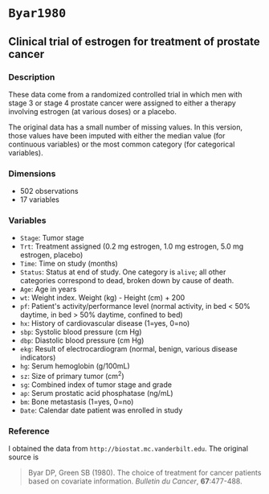 # `Byar1980`
## Clinical trial of estrogen for treatment of prostate cancer

### Description

These data come from a randomized controlled trial in which men with stage 3 or stage 4 prostate cancer were assigned to either a therapy involving estrogen (at various doses) or a placebo.

The original data has a small number of missing values.  In this version, those values have been imputed with either the median value (for continuous variables) or the most common category (for categorical variables).

### Dimensions

* 502 observations
* 17 variables

### Variables

* `Stage`: Tumor stage
* `Trt`: Treatment assigned (0.2 mg estrogen, 1.0 mg estrogen, 5.0 mg estrogen, placebo)
* `Time`: Time on study (months)
* `Status`: Status at end of study.  One category is `alive`; all other categories correspond to dead, broken down by cause of death.
* `Age`: Age in years
* `wt`: Weight index.  Weight (kg) - Height (cm) + 200
* `pf`: Patient's activity/performance level (normal activity, in bed < 50% daytime, in bed > 50% daytime, confined to bed)
* `hx`: History of cardiovascular disease (1=yes, 0=no)
* `sbp`: Systolic blood pressure (cm Hg)
* `dbp`: Diastolic blood pressure (cm Hg)
* `ekg`: Result of electrocardiogram (normal, benign, various disease indicators)
* `hg`: Serum hemoglobin (g/100mL)
* `sz`: Size of primary tumor (cm<sup>2</sup>)
* `sg`: Combined index of tumor stage and grade
* `ap`: Serum prostatic acid phosphatase (ng/mL)
* `bm`: Bone metastasis (1=yes, 0=no)
* `Date`: Calendar date patient was enrolled in study

### Reference

I obtained the data from `http://biostat.mc.vanderbilt.edu`.  The original source is

> Byar DP, Green SB (1980). The choice of treatment for cancer patients based on covariate information.  *Bulletin du Cancer*, **67**:477-488.
